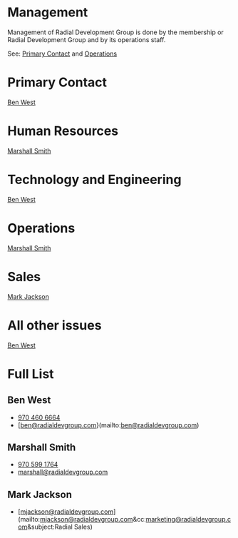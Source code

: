 # Management
  Management of Radial Development Group is done by the membership or Radial Development Group and by its operations staff.

  See: [Primary Contact](#primary-contact) and [Operations](#operations)
# Primary Contact
[Ben West](#ben-west)

# Human Resources
[Marshall Smith](#marshall-smith)

# Technology and Engineering
[Ben West](#ben-west)

# Operations
[Marshall Smith](#marshall-smith)

# Sales
[Mark Jackson](#mark-jackson)

# All other issues
[Ben West](#ben-west)

# Full List
## Ben West
  - [970 460 6664](tel:9704606664)
  - [ben@radialdevgroup.com}(mailto:ben@radialdevgroup.com)

## Marshall Smith
  - [970 599 1764](tel:9705991764)
  - [marshall@radialdevgroup.com](mailto:marshall@radialdevgroup.com)

## Mark Jackson
  - [mjackson@radialdevgroup.com](mailto:mjackson@radialdevgroup.com&cc:marketing@radialdevgroup.com&subject:Radial Sales)
